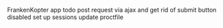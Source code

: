 FrankenKopter app
todo
post request via ajax and get rid of submit button disabled
set up sessions
update proctfile
